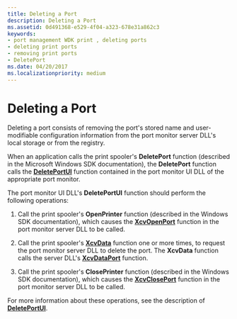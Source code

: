 ```yaml
---
title: Deleting a Port
description: Deleting a Port
ms.assetid: 0d491368-e529-4f04-a323-678e31a862c3
keywords:
- port management WDK print , deleting ports
- deleting print ports
- removing print ports
- DeletePort
ms.date: 04/20/2017
ms.localizationpriority: medium
---
```


# Deleting a Port





Deleting a port consists of removing the port's stored name and user-modifiable configuration information from the port monitor server DLL's local storage or from the registry.

When an application calls the print spooler's **DeletePort** function (described in the Microsoft Windows SDK documentation), the **DeletePort** function calls the [**DeletePortUI**](https://docs.microsoft.com/windows-hardware/drivers/ddi/winsplp/nf-winsplp-deleteportui) function contained in the port monitor UI DLL of the appropriate port monitor.

The port monitor UI DLL's **DeletePortUI** function should perform the following operations:

1.  Call the print spooler's **OpenPrinter** function (described in the Windows SDK documentation), which causes the [**XcvOpenPort**](https://docs.microsoft.com/windows-hardware/drivers/ddi/winsplp/nf-winsplp-xcvopenport) function in the port monitor server DLL to be called.

2.  Call the print spooler's [**XcvData**](https://docs.microsoft.com/previous-versions/ff564255(v=vs.85)) function one or more times, to request the port monitor server DLL to delete the port. The **XcvData** function calls the server DLL's [**XcvDataPort**](https://docs.microsoft.com/windows-hardware/drivers/ddi/winsplp/nf-winsplp-xcvdataport) function.

3.  Call the print spooler's **ClosePrinter** function (described in the Windows SDK documentation), which causes the [**XcvClosePort**](https://docs.microsoft.com/windows-hardware/drivers/ddi/winsplp/nf-winsplp-xcvcloseport) function in the port monitor server DLL to be called.

For more information about these operations, see the description of [**DeletePortUI**](https://docs.microsoft.com/windows-hardware/drivers/ddi/winsplp/nf-winsplp-deleteportui).

 

 




